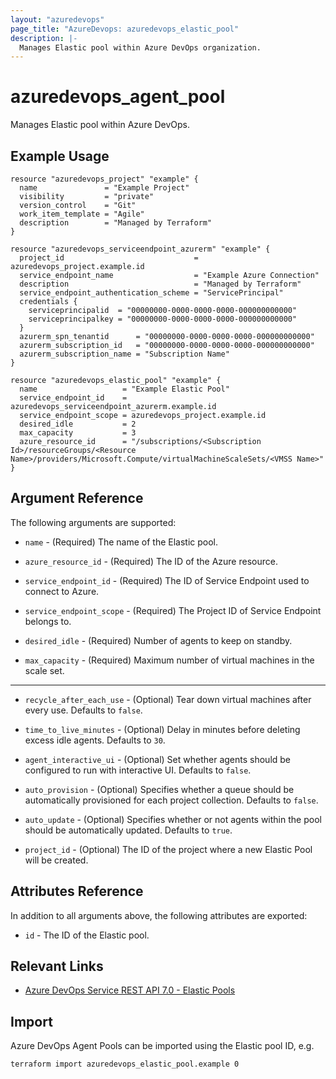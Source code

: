 ```yaml
---
layout: "azuredevops"
page_title: "AzureDevops: azuredevops_elastic_pool"
description: |-
  Manages Elastic pool within Azure DevOps organization.
---
```


# azuredevops_agent_pool

Manages Elastic pool within Azure DevOps.

## Example Usage

```hcl
resource "azuredevops_project" "example" {
  name               = "Example Project"
  visibility         = "private"
  version_control    = "Git"
  work_item_template = "Agile"
  description        = "Managed by Terraform"
}

resource "azuredevops_serviceendpoint_azurerm" "example" {
  project_id                             = azuredevops_project.example.id
  service_endpoint_name                  = "Example Azure Connection"
  description                            = "Managed by Terraform"
  service_endpoint_authentication_scheme = "ServicePrincipal"
  credentials {
    serviceprincipalid  = "00000000-0000-0000-0000-000000000000"
    serviceprincipalkey = "00000000-0000-0000-0000-000000000000"
  }
  azurerm_spn_tenantid      = "00000000-0000-0000-0000-000000000000"
  azurerm_subscription_id   = "00000000-0000-0000-0000-000000000000"
  azurerm_subscription_name = "Subscription Name"
}

resource "azuredevops_elastic_pool" "example" {
  name                   = "Example Elastic Pool"
  service_endpoint_id    = azuredevops_serviceendpoint_azurerm.example.id
  service_endpoint_scope = azuredevops_project.example.id
  desired_idle           = 2
  max_capacity           = 3
  azure_resource_id      = "/subscriptions/<Subscription Id>/resourceGroups/<Resource Name>/providers/Microsoft.Compute/virtualMachineScaleSets/<VMSS Name>"
}
```

## Argument Reference

The following arguments are supported:

- `name` - (Required) The name of the Elastic pool.

- `azure_resource_id` - (Required) The ID of the Azure resource.

- `service_endpoint_id` - (Required) The ID of Service Endpoint used to connect to Azure.

- `service_endpoint_scope` - (Required) The Project ID of Service Endpoint belongs to.

- `desired_idle` - (Required) Number of agents to keep on standby.

- `max_capacity` - (Required) Maximum number of virtual machines in the scale set.

---
- `recycle_after_each_use` - (Optional) Tear down virtual machines after every use. Defaults to `false`.

- `time_to_live_minutes` - (Optional) Delay in minutes before deleting excess idle agents. Defaults to `30`.

- `agent_interactive_ui` - (Optional) Set whether agents should be configured to run with interactive UI. Defaults to `false`.

- `auto_provision` - (Optional) Specifies whether a queue should be automatically provisioned for each project collection. Defaults to `false`.

- `auto_update` - (Optional) Specifies whether or not agents within the pool should be automatically updated. Defaults to `true`.

- `project_id` - (Optional) The ID of the project where a new Elastic Pool will be created.

## Attributes Reference

In addition to all arguments above, the following attributes are exported:

- `id` - The ID of the Elastic pool.

## Relevant Links

- [Azure DevOps Service REST API 7.0 - Elastic Pools](https://learn.microsoft.com/en-us/rest/api/azure/devops/distributedtask/elasticpools/create?view=azure-devops-rest-7.0)

## Import

Azure DevOps Agent Pools can be imported using the Elastic pool ID, e.g.

```sh
terraform import azuredevops_elastic_pool.example 0
```
